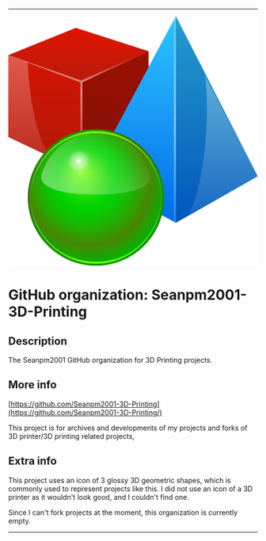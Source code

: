 
***

![3D_OBJ.png failed to load. The file may be missing or corrupt. Check the file path for errors first.](/AdditionalInfo/2/Seanpm2001-3D-Printing/3D_OBJ.png)

# GitHub organization: Seanpm2001-3D-Printing

## Description

The Seanpm2001 GitHub organization for 3D Printing projects.

## More info

[https://github.com/Seanpm2001-3D-Printing](https://github.com/Seanpm2001-3D-Printing/)

This project is for archives and developments of my projects and forks of 3D printer/3D printing related projects,

## Extra info

This project uses an icon of 3 glossy 3D geometric shapes, which is commonly used to represent projects like this. I did not use an icon of a 3D printer as it wouldn't look good, and I couldn't find one.
 
Since I can't fork projects at the moment, this organization is currently empty.

<!-- The home repository for this project, lies at [seanpm2001/Seanpm2001-3D-Printing](https://github.com/seanpm2001/Seanpm2001-3D-Printing/) !-->

***
